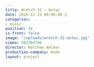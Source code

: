 ```yaml
---
title: Wretch 32 — Antwi
date: 2016-12-15 00:00:00 Z
categories:
- music
position: 34
is-front: false
image: "/uploads/wretch-32-antwi.jpg"
vimeo: 202384796
director: Matthew Walker
production-company: Kode
layout: project
---
```



